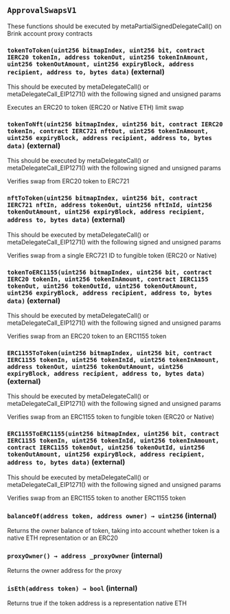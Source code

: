 ## `ApprovalSwapsV1`

These functions should be executed by metaPartialSignedDelegateCall() on Brink account proxy contracts




### `tokenToToken(uint256 bitmapIndex, uint256 bit, contract IERC20 tokenIn, address tokenOut, uint256 tokenInAmount, uint256 tokenOutAmount, uint256 expiryBlock, address recipient, address to, bytes data)` (external)

This should be executed by metaDelegateCall() or metaDelegateCall_EIP1271() with the following signed and unsigned params


Executes an ERC20 to token (ERC20 or Native ETH) limit swap


### `tokenToNft(uint256 bitmapIndex, uint256 bit, contract IERC20 tokenIn, contract IERC721 nftOut, uint256 tokenInAmount, uint256 expiryBlock, address recipient, address to, bytes data)` (external)

This should be executed by metaDelegateCall() or metaDelegateCall_EIP1271() with the following signed and unsigned params


Verifies swap from ERC20 token to ERC721


### `nftToToken(uint256 bitmapIndex, uint256 bit, contract IERC721 nftIn, address tokenOut, uint256 nftInId, uint256 tokenOutAmount, uint256 expiryBlock, address recipient, address to, bytes data)` (external)

This should be executed by metaDelegateCall() or metaDelegateCall_EIP1271() with the following signed and unsigned params


Verifies swap from a single ERC721 ID to fungible token (ERC20 or Native)


### `tokenToERC1155(uint256 bitmapIndex, uint256 bit, contract IERC20 tokenIn, uint256 tokenInAmount, contract IERC1155 tokenOut, uint256 tokenOutId, uint256 tokenOutAmount, uint256 expiryBlock, address recipient, address to, bytes data)` (external)

This should be executed by metaDelegateCall() or metaDelegateCall_EIP1271() with the following signed and unsigned params


Verifies swap from an ERC20 token to an ERC1155 token


### `ERC1155ToToken(uint256 bitmapIndex, uint256 bit, contract IERC1155 tokenIn, uint256 tokenInId, uint256 tokenInAmount, address tokenOut, uint256 tokenOutAmount, uint256 expiryBlock, address recipient, address to, bytes data)` (external)

This should be executed by metaDelegateCall() or metaDelegateCall_EIP1271() with the following signed and unsigned params


Verifies swap from an ERC1155 token to fungible token (ERC20 or Native)


### `ERC1155ToERC1155(uint256 bitmapIndex, uint256 bit, contract IERC1155 tokenIn, uint256 tokenInId, uint256 tokenInAmount, contract IERC1155 tokenOut, uint256 tokenOutId, uint256 tokenOutAmount, uint256 expiryBlock, address recipient, address to, bytes data)` (external)

This should be executed by metaDelegateCall() or metaDelegateCall_EIP1271() with the following signed and unsigned params


Verifies swap from an ERC1155 token to another ERC1155 token


### `balanceOf(address token, address owner) → uint256` (internal)



Returns the owner balance of token, taking into account whether token is a native ETH representation or an ERC20


### `proxyOwner() → address _proxyOwner` (internal)



Returns the owner address for the proxy


### `isEth(address token) → bool` (internal)



Returns true if the token address is a representation native ETH






